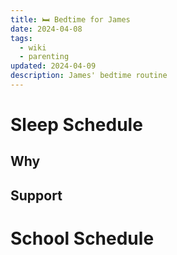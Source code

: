 ```yaml
---
title: 🛏️ Bedtime for James
date: 2024-04-08
tags:
  - wiki
  - parenting
updated: 2024-04-09
description: James' bedtime routine
---
```

# Sleep Schedule
## Why

## Support

# School Schedule